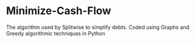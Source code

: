 # Minimize-Cash-Flow
The algorithm used by Splitwise to simplify debts. Coded using Graphs and Greedy algorithmic techniques in Python
